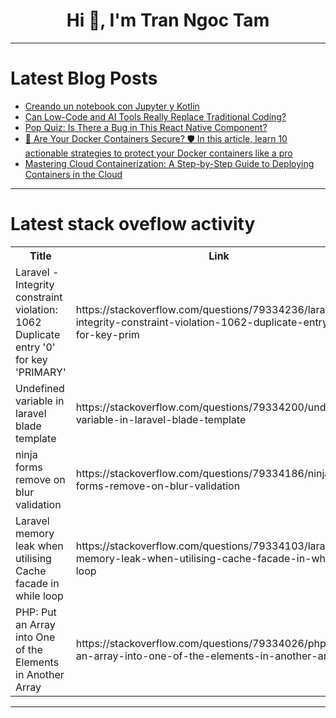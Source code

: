 <h1 align="center">Hi 👋, I'm Tran Ngoc Tam</h1>

---

# Latest Blog Posts 
<!-- BLOG-POST-LIST:START -->
- [Creando un notebook con Jupyter y Kotlin](https://dev.to/feregri_no/creando-un-notebook-con-jupyter-y-kotlin-5g8d)
- [Can Low-Code and AI Tools Really Replace Traditional Coding?](https://dev.to/caner_yesiltas/can-low-code-and-ai-tools-really-replace-traditional-coding-6i2)
- [Pop Quiz: Is There a Bug in This React Native Component?](https://dev.to/bytehala/pop-quiz-is-there-a-bug-in-this-react-native-component-j71)
- [🚀 Are Your Docker Containers Secure? 🛡️ In this article, learn 10 actionable strategies to protect your Docker containers like a pro](https://dev.to/onlyfave/are-your-docker-containers-secure-in-todays-cyber-threat-landscape-one-vulnerable-image-31kg)
- [Mastering Cloud Containerization: A Step-by-Step Guide to Deploying Containers in the Cloud](https://dev.to/jtripton/mastering-cloud-containerization-a-step-by-step-guide-to-deploying-containers-in-the-cloud-en6)
<!-- BLOG-POST-LIST:END -->

---

# Latest stack oveflow activity
<table>
  <tr><th>Title</th><th>Link</th></tr>
  <!-- STACKOVERFLOW:START --><tr><td>Laravel - Integrity constraint violation: 1062 Duplicate entry &#39;0&#39; for key &#39;PRIMARY&#39;</td><td>https://stackoverflow.com/questions/79334236/laravel-integrity-constraint-violation-1062-duplicate-entry-0-for-key-prim</td></tr><tr><td>Undefined variable in laravel blade template</td><td>https://stackoverflow.com/questions/79334200/undefined-variable-in-laravel-blade-template</td></tr><tr><td>ninja forms remove on blur validation</td><td>https://stackoverflow.com/questions/79334186/ninja-forms-remove-on-blur-validation</td></tr><tr><td>Laravel memory leak when utilising Cache facade in while loop</td><td>https://stackoverflow.com/questions/79334103/laravel-memory-leak-when-utilising-cache-facade-in-while-loop</td></tr><tr><td>PHP: Put an Array into One of the Elements in Another Array</td><td>https://stackoverflow.com/questions/79334026/php-put-an-array-into-one-of-the-elements-in-another-array</td></tr><!-- STACKOVERFLOW:END -->
</table>

---


